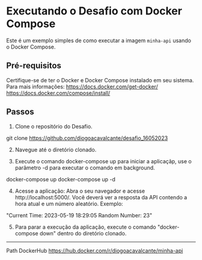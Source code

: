 # Executando o Desafio com Docker Compose

Este é um exemplo simples de como executar a imagem `minha-api` usando o Docker Compose.

## Pré-requisitos

Certifique-se de ter o Docker e Docker Compose instalado em seu sistema. Para mais informações: 
https://docs.docker.com/get-docker/
https://docs.docker.com/compose/install/

## Passos

1. Clone o repositório do Desafio.

git clone https://github.com/diogoacavalcante/desafio_16052023

2. Navegue até o diretório clonado.

3. Execute o comando docker-compose up para iniciar a aplicaçãp, use o parâmetro -d para executar o comando em background.

docker-compose up
docker-compose up -d

4. Acesse a aplicação:
Abra o seu navegador e acesse http://localhost:5000/. Você deverá ver a resposta da API contendo a hora atual e um número aleatório. Exemplo:

"Current Time: 2023-05-19 18:29:05 Random Number: 23"

5. Para parar a execução da aplicação, execute o comando "docker-compose down" dentro do diretório clonado.

-------------------------------------------------------------------

Path DockerHub https://hub.docker.com/r/diogoacavalcante/minha-api